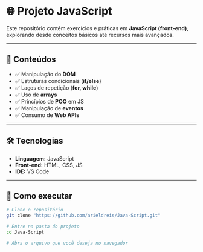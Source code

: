 
# 🌐 Projeto JavaScript  

Este repositório contém exercícios e práticas em **JavaScript (front-end)**, explorando desde conceitos básicos até recursos mais avançados.  

---

## 📌 Conteúdos
- ✅ Manipulação do **DOM**  
- ✅ Estruturas condicionais (**if/else**)  
- ✅ Laços de repetição (**for, while**)  
- ✅ Uso de **arrays**  
- ✅ Princípios de **POO** em JS  
- ✅ Manipulação de **eventos**  
- ✅ Consumo de **Web APIs**  

---

## 🛠 Tecnologias
- **Linguagem:** JavaScript  
- **Front-end:** HTML, CSS, JS  
- **IDE:** VS Code  

---

## 🚀 Como executar
```bash
# Clone o repositório
git clone "https://github.com/arieldreis/Java-Script.git"

# Entre na pasta do projeto
cd Java-Script

# Abra o arquivo que você deseja no navegador



